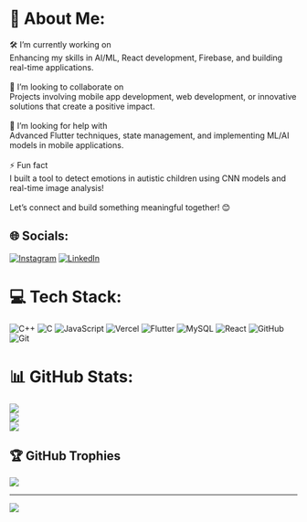 # 💫 About Me:
🛠️ I’m currently working on<br>Enhancing my skills in AI/ML, React development, Firebase, and building real-time applications.<br><br>🤝 I’m looking to collaborate on<br>Projects involving mobile app development, web development, or innovative solutions that create a positive impact.<br><br>🙌 I’m looking for help with<br>Advanced Flutter techniques, state management, and implementing ML/AI models in mobile applications.<br><br>⚡ Fun fact<br>I built a tool to detect emotions in autistic children using CNN models and real-time image analysis!<br><br>Let’s connect and build something meaningful together! 😊


## 🌐 Socials:
[![Instagram](https://img.shields.io/badge/Instagram-%23E4405F.svg?logo=Instagram&logoColor=white)](https://instagram.com/https://instagram.com/couldberahul) [![LinkedIn](https://img.shields.io/badge/LinkedIn-%230077B5.svg?logo=linkedin&logoColor=white)](https://linkedin.com/in/https://www.linkedin.com/in/rahul-r-058701245) 

# 💻 Tech Stack:
![C++](https://img.shields.io/badge/c++-%2300599C.svg?style=for-the-badge&logo=c%2B%2B&logoColor=white) ![C](https://img.shields.io/badge/c-%2300599C.svg?style=for-the-badge&logo=c&logoColor=white) ![JavaScript](https://img.shields.io/badge/javascript-%23323330.svg?style=for-the-badge&logo=javascript&logoColor=%23F7DF1E) ![Vercel](https://img.shields.io/badge/vercel-%23000000.svg?style=for-the-badge&logo=vercel&logoColor=white) ![Flutter](https://img.shields.io/badge/Flutter-%2302569B.svg?style=for-the-badge&logo=Flutter&logoColor=white) ![MySQL](https://img.shields.io/badge/mysql-4479A1.svg?style=for-the-badge&logo=mysql&logoColor=white) ![React](https://img.shields.io/badge/react-%2320232a.svg?style=for-the-badge&logo=react&logoColor=%2361DAFB) ![GitHub](https://img.shields.io/badge/github-%23121011.svg?style=for-the-badge&logo=github&logoColor=white) ![Git](https://img.shields.io/badge/git-%23F05033.svg?style=for-the-badge&logo=git&logoColor=white)
# 📊 GitHub Stats:
![](https://github-readme-stats.vercel.app/api?username=arch-nemesiz&theme=dark&hide_border=false&include_all_commits=true&count_private=true)<br/>
![](https://github-readme-streak-stats.herokuapp.com/?user=arch-nemesiz&theme=dark&hide_border=false)<br/>
![](https://github-readme-stats.vercel.app/api/top-langs/?username=arch-nemesiz&theme=dark&hide_border=false&include_all_commits=true&count_private=true&layout=compact)

## 🏆 GitHub Trophies
![](https://github-profile-trophy.vercel.app/?username=arch-nemesiz&theme=radical&no-frame=false&no-bg=false&margin-w=4)

---
[![](https://visitcount.itsvg.in/api?id=arch-nemesiz&icon=5&color=0)](https://visitcount.itsvg.in)

<!-- Proudly created with GPRM ( https://gprm.itsvg.in ) -->
